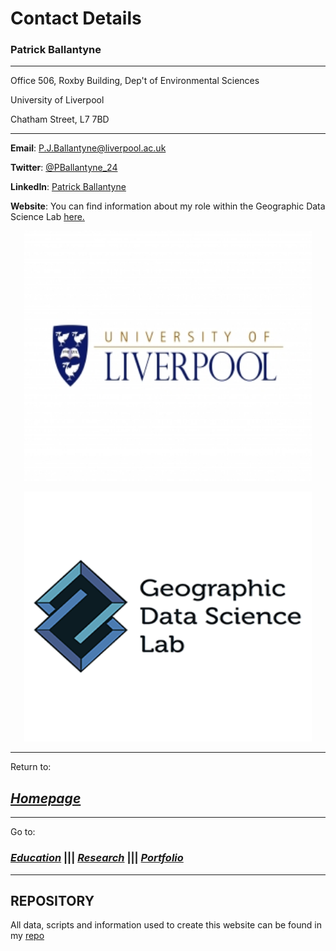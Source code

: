 # Contact Details

### Patrick Ballantyne

---
Office 506, Roxby Building, Dep't of Environmental Sciences

University of Liverpool

Chatham Street, L7 7BD

---

**Email**: P.J.Ballantyne@liverpool.ac.uk

**Twitter**: [@PBallantyne_24](https://twitter.com/PBallantyne_24)

**LinkedIn**: [Patrick Ballantyne](https://www.linkedin.com/in/patrick-ballantyne-660783172/)

**Website**: You can find information about my role within the Geographic Data Science Lab [here.](https://www.liverpool.ac.uk/geographic-data-science/our-people/)



<p align="center">
  <img width="460" height="400" src="uol.jpg">
</p>

<p align="center">
  <img width="460" height="400" src="GDS.JPG">
</p>

---

Return to:

## [*Homepage*](index.md)

---

Go to:

### [*Education*](Education.md)   |||   [*Research*](Research.md)   |||   [*Portfolio*](AssignmentPortfolio.md)

---
## REPOSITORY

All data, scripts and information used to create this website can be found in my [repo](https://github.com/patrickballantyne/patrickballantyne.github.io)

